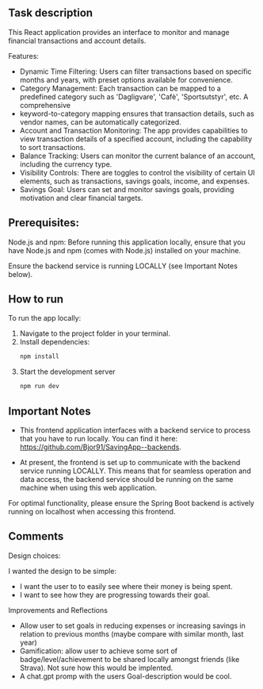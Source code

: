 ## Task description

This React application provides an interface to monitor and manage financial transactions and account details.

Features:

- Dynamic Time Filtering: Users can filter transactions based on specific months and years, with preset options available for convenience.
- Category Management: Each transaction can be mapped to a predefined category such as 'Dagligvare', 'Cafè', 'Sportsutstyr', etc. A comprehensive
- keyword-to-category mapping ensures that transaction details, such as vendor names, can be automatically categorized.
- Account and Transaction Monitoring: The app provides capabilities to view transaction details of a specified account, including the capability to sort transactions.
- Balance Tracking: Users can monitor the current balance of an account, including the currency type.
- Visibility Controls: There are toggles to control the visibility of certain UI elements, such as transactions, savings goals, income, and expenses.
- Savings Goal: Users can set and monitor savings goals, providing motivation and clear financial targets.

## Prerequisites:

Node.js and npm: Before running this application locally, ensure that you have Node.js and npm (comes with Node.js) installed on your machine.

Ensure the backend service is running LOCALLY (see Important Notes below).

## How to run

To run the app locally:

1. Navigate to the project folder in your terminal.
2. Install dependencies:
   ```bash
   npm install
   ```
3. Start the development server
   ```bash
   npm run dev
   ```

## Important Notes

- This frontend application interfaces with a backend service to process that you have to run locally. You can find it here: https://github.com/Bjor91/SavingApp--backends.

- At present, the frontend is set up to communicate with the backend service running LOCALLY. This means that for seamless operation and data access, the backend service should be running on the same machine when using this web application.

For optimal functionality, please ensure the Spring Boot backend is actively running on localhost when accessing this frontend.

## Comments

Design choices:

I wanted the design to be simple:

- I want the user to to easily see where their money is being spent.
- I want to see how they are progressing towards their goal.

Improvements and Reflections

- Allow user to set goals in reducing expenses or increasing savings in relation to previous months (maybe compare with similar month, last year)
- Gamification: allow user to achieve some sort of badge/level/achievement to be shared locally amongst friends (like Strava). Not sure how this would be implented.
- A chat.gpt promp with the users Goal-description would be cool.
